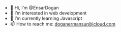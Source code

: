 - 👋 Hi, I’m @EnsarDogan
- 👀 I’m interested in web development
- 🌱 I’m currently learning Javascript
- 📫 How to reach me: doganermansur@icloud.com

<!---
EnsarDogan/EnsarDogan is a ✨ special ✨ repository because its `README.md` (this file) appears on your GitHub profile.
You can click the Preview link to take a look at your changes.
--->
